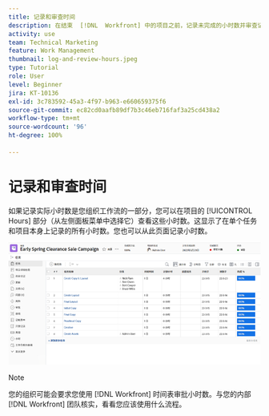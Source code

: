 ```yaml
---
title: 记录和审查时间
description: 在结束  [!DNL  Workfront] 中的项目之前，记录未完成的小时数并审查记录的小时数。
activity: use
team: Technical Marketing
feature: Work Management
thumbnail: log-and-review-hours.jpeg
type: Tutorial
role: User
level: Beginner
jira: KT-10136
exl-id: 3c783592-45a3-4f97-b963-e660659375f6
source-git-commit: ec82cd0aafb89df7b3c46eb716faf3a25cd438a2
workflow-type: tm+mt
source-wordcount: '96'
ht-degree: 100%

---
```


# 记录和审查时间

如果记录实际小时数是您组织工作流的一部分，您可以在项目的 [!UICONTROL Hours] 部分（从左侧面板菜单中选择它）查看这些小时数。这显示了在单个任务和项目本身上记录的所有小时数。您也可以从此页面记录小时数。

![显示小时数条目的小时数页面](assets/planner-fund-log-and-review-hours.png)

>[!NOTE]
>
>您的组织可能会要求您使用 [!DNL Workfront] 时间表审批小时数。与您的内部 [!DNL Workfront] 团队核实，看看您应该使用什么流程。

<!---
learn more url
Log time
--->
